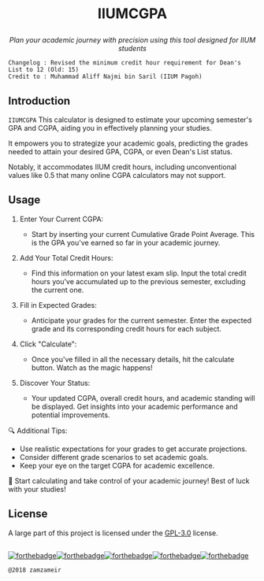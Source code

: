 <h1 align="center">
  <p>IIUMCGPA</p>
</h1>

<p align="center">
  <i align="center">Plan your academic journey with precision using this tool designed for IIUM students</i>
</p>

```
Changelog : Revised the minimum credit hour requirement for Dean's List to 12 (Old: 15)
Credit to : Muhammad Aliff Najmi bin Saril (IIUM Pagoh)
```

## Introduction

`IIUMCGPA` This calculator is designed to estimate your upcoming semester's GPA and CGPA, aiding you in effectively planning your studies.

It empowers you to strategize your academic goals, predicting the grades needed to attain your desired GPA, CGPA, or even Dean's List status. 

Notably, it accommodates IIUM credit hours, including unconventional values like 0.5 that many online CGPA calculators may not support.


## Usage 

1. Enter Your Current CGPA:
   - Start by inserting your current Cumulative Grade Point Average. This is the GPA you've earned so far in your academic journey.

2. Add Your Total Credit Hours:
   - Find this information on your latest exam slip. Input the total credit hours you've accumulated up to the previous semester, excluding the current one.

3. Fill in Expected Grades:
   - Anticipate your grades for the current semester. Enter the expected grade and its corresponding credit hours for each subject.

4. Click "Calculate":
   - Once you've filled in all the necessary details, hit the calculate button. Watch as the magic happens!

5. Discover Your Status:
   - Your updated CGPA, overall credit hours, and academic standing will be displayed. Get insights into your academic performance and potential improvements.

🔍 Additional Tips:
   - Use realistic expectations for your grades to get accurate projections.
   - Consider different grade scenarios to set academic goals.
   - Keep your eye on the target CGPA for academic excellence.

🚀 Start calculating and take control of your academic journey! Best of luck with your studies!


## License

A large part of this project is licensed under the [GPL-3.0](./LICENSE) license.

##

[![forthebadge](https://forthebadge.com/images/badges/uses-html.svg)](https://raw.githubusercontent.com/zamzameir/iiumcgpa/master/index.html)[![forthebadge](https://forthebadge.com/images/badges/uses-css.svg)](https://raw.githubusercontent.com/zamzameir/iiumcgpa/master/style/iiumcgpa.css)[![forthebadge](https://forthebadge.com/images/badges/uses-js.svg)](https://raw.githubusercontent.com/zamzameir/iiumcgpa/master/script/iiumcgpa.js)[![forthebadge](https://forthebadge.com/images/badges/built-with-love.svg)](https://tiny.cc/iiumcgpa)[![forthebadge](https://forthebadge.com/images/badges/check-it-out.svg)](https://tiny.cc/iiumcgpa)

```
@2018 zamzameir
```
